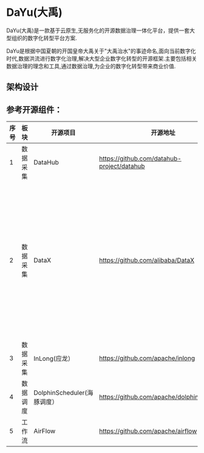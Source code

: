# DaYu(大禹)
DaYu(大禹)是一款基于云原生,无服务化的开源数据治理一体化平台，提供一套大型组织的数字化转型平台方案.

DaYu是根据中国夏朝的开国皇帝大禹关于"大禹治水"的事迹命名,面向当前数字化时代,数据洪流进行数字化治理,解决大型企业数字化转型的开源框架.主要包括相关数据治理的理念和工具,通过数据治理,为企业的数字化转型带来商业价值.


架构设计
------------











参考开源组件：
------------

| 序号 | 板块 | 开源项目 | 开源地址 | 简介 | 
|-------|-------|-------|-------|-------|
| 1 | 数据采集 | DataHub |https://github.com/datahub-project/datahub |Linkin开源 |
| 2 | 数据采集 | DataX   |https://github.com/alibaba/DataX  | DataX 是阿里云 DataWorks数据集成 的开源版本，在阿里巴巴集团内被广泛使用的离线数据同步工具/平台。DataX 实现了包括 MySQL、Oracle、OceanBase、SqlServer、Postgre、HDFS、Hive、ADS、HBase、TableStore(OTS)、MaxCompute(ODPS)、Hologres、DRDS, databend 等各种异构数据源之间高效的数据同步功能。|
| 3 | 数据采集 | InLong(应龙） |https://github.com/apache/inlong | 腾讯开源，贡献apache|
| 4 | 数据调度 | DolphinScheduler(海豚调度） |https://github.com/apache/dolphinscheduler | ---|
| 5 | 工作流 | AirFlow |https://github.com/apache/airflow | ---|




